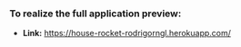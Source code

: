 ### To realize the full application preview:
* **Link:** https://house-rocket-rodrigorngl.herokuapp.com/
